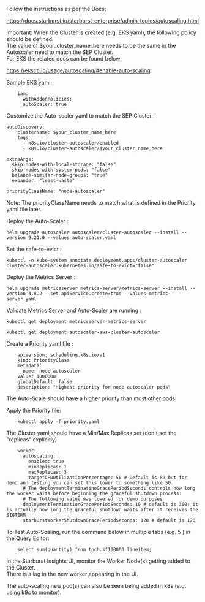 Follow the instructions as per the Docs: </br>

https://docs.starburst.io/starburst-enterprise/admin-topics/autoscaling.html

Important: When the Cluster is created (e.g. EKS yaml), the following policy should be defined.</br>
The value of $your_cluster_name_here needs to be the same in the Autoscaler need to match the SEP Cluster. </br>
For EKS the related docs can be found below: </br>

https://eksctl.io/usage/autoscaling/#enable-auto-scaling

Sample EKS yaml: </br> 

        iam:
          withAddonPolicies:
          autoScaler: true

Customize the Auto-scaler yaml to match the SEP Cluster : </br>

    autoDiscovery:
        clusterName: $your_cluster_name_here
        tags:
          - k8s.io/cluster-autoscaler/enabled
          - k8s.io/cluster-autoscaler/$your_cluster_name_here

    extraArgs:
      skip-nodes-with-local-storage: "false"
      skip-nodes-with-system-pods: "false"
      balance-similar-node-groups: "true"
      expander: "least-waste"

    priorityClassName: "node-autoscaler"

Note: The priorityClassName needs to match what is defined in the Priority yaml file later. </br> 

Deploy the Auto-Scaler : </br>
  
    helm upgrade autoscaler autoscaler/cluster-autoscaler --install --version 9.21.0 --values auto-scaler.yaml 
  
Set the safe-to-evict : </br> 

    kubectl -n kube-system annotate deployment.apps/cluster-autoscaler cluster-autoscaler.kubernetes.io/safe-to-evict="false"
  
Deploy the Metrics Server : </br>

    helm upgrade metricsserver metrics-server/metrics-server --install --version 3.8.2 --set apiService.create=true --values metrics-server.yaml 
  
Validate Metrics Server and Auto-Scaler are running : </br> 

    kubectl get deployment metricsserver-metrics-server  
  
    kubectl get deployment autoscaler-aws-cluster-autoscaler 
    
Create a Priority yaml file : </br>

        apiVersion: scheduling.k8s.io/v1
        kind: PriorityClass
        metadata:
          name: node-autoscaler
        value: 1000000
        globalDefault: false
        description: "Highest priority for node autoscaler pods"

The Auto-Scale should have a higher priority than most other pods.

Apply the Priority file: </br>

        kubectl apply -f priority.yaml
        
The Cluster yaml should have a Min/Max Replicas set (don't set the "replicas" explicitly). </br>

        worker:
          autoscaling:
            enabled: true
            minReplicas: 1
            maxReplicas: 3
            targetCPUUtilizationPercentage: 50 # Default is 80 but for demo and testing you can set this lower to something like 50.
          # The deploymentTerminatinoGracePeriodSeconds controls how long the worker waits before beginning the graceful shutdown process.
          # The following value was lowered for demo purposes 
          deploymentTerminationGracePeriodSeconds: 10 # default is 300; it is actually how long the graceful shutdown waits after it receives the SIGTERM
          starburstWorkerShutdownGracePeriodSeconds: 120 # default is 120
  
To Test Auto-Scaling, run the command below in multiple tabs (e.g. 5 ) in the Query Editor: </br> 


        select sum(quantity) from tpch.sf100000.lineitem;

In the Starburst Insights UI, monitor the Worker Node(s) getting added to the Cluster. </br> 
There is a lag in the new worker appearing in the UI. </br>

The auto-scaling new pod(s) can also be seen being added in k8s (e.g. using k9s to monitor). 



